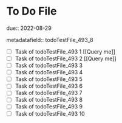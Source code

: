 # To Do File

due:: 2022-08-29

metadatafield:: todoTestFile_493_8

- [ ] Task of todoTestFile_493 1 [[Query me]]
- [ ] Task of todoTestFile_493 2 [[Query me]]
- [ ] Task of todoTestFile_493 3
- [ ] Task of todoTestFile_493 4
- [ ] Task of todoTestFile_493 5
- [ ] Task of todoTestFile_493 6
- [ ] Task of todoTestFile_493 7
- [ ] Task of todoTestFile_493 8
- [ ] Task of todoTestFile_493 9
- [ ] Task of todoTestFile_493 10